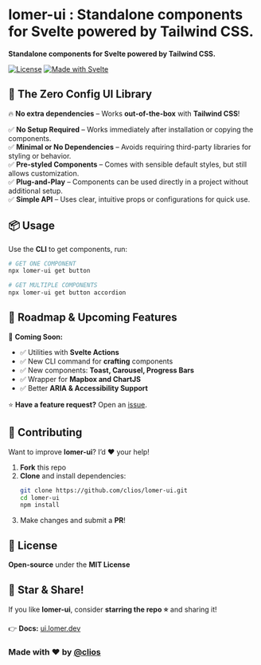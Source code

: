 # **lomer-ui** : Standalone components for Svelte powered by Tailwind CSS.

**Standalone components for Svelte powered by Tailwind CSS.**

[![License](https://img.shields.io/github/license/clios/lomer-ui?color=brightgreen)](LICENSE)
[![Made with Svelte](https://img.shields.io/badge/Made%20with-Svelte-orange?logo=svelte)](https://svelte.dev/)

## 🚀 **The Zero Config UI Library**

🔥 **No extra dependencies** – Works **out-of-the-box** with **Tailwind CSS**!

✅ **No Setup Required** – Works immediately after installation or copying the components.  
✅ **Minimal or No Dependencies** – Avoids requiring third-party libraries for styling or behavior.  
✅ **Pre-styled Components** – Comes with sensible default styles, but still allows customization.  
✅ **Plug-and-Play** – Components can be used directly in a project without additional setup.  
✅ **Simple API** – Uses clear, intuitive props or configurations for quick use.

## **📦 Usage**

Use the **CLI** to get components, run:

```bash
# GET ONE COMPONENT
npx lomer-ui get button

# GET MULTIPLE COMPONENTS
npx lomer-ui get button accordion
```

## **📌 Roadmap & Upcoming Features**

🚀 **Coming Soon:**

- ✅ Utilities with **Svelte Actions**
- ✅ New CLI command for **crafting** components
- ✅ New components: **Toast, Carousel, Progress Bars**
- ✅ Wrapper for **Mapbox and ChartJS**
- ✅ Better **ARIA & Accessibility Support**

⭐ **Have a feature request?** Open an [issue](https://github.com/clios/lomer-ui/issues).

## **🤝 Contributing**

Want to improve **lomer-ui**? I’d ❤️ your help!

1. **Fork** this repo
2. **Clone** and install dependencies:
   ```bash
   git clone https://github.com/clios/lomer-ui.git
   cd lomer-ui
   npm install
   ```
3. Make changes and submit a **PR**!

## **📜 License**

**Open-source** under the **MIT License**

## **🚀 Star & Share!**

If you like **lomer-ui**, consider **starring the repo ⭐** and sharing it!

👉 **Docs:** [ui.lomer.dev](https://ui.lomer.dev/?utm_source=github)

### **Made with ❤️ by [@clios](https://github.com/clios)**
